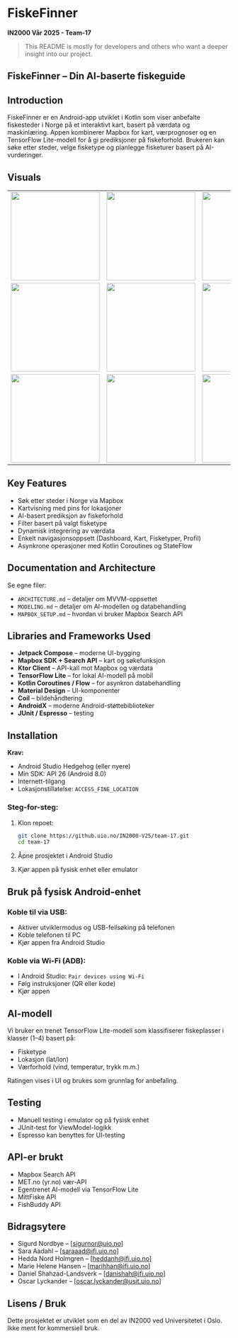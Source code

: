 #   FiskeFinner

**IN2000 Vår 2025 - Team-17**


> This README is mostly for developers and others who want a deeper insight into our project.

##   **FiskeFinner – Din AI-baserte fiskeguide**

## Introduction

FiskeFinner er en Android-app utviklet i Kotlin som viser anbefalte fiskesteder i Norge på et interaktivt kart, basert på værdata og maskinlæring. Appen kombinerer Mapbox for kart, værprognoser og en TensorFlow Lite-modell for å gi prediksjoner på fiskeforhold. Brukeren kan søke etter steder, velge fisketype og planlegge fisketurer basert på AI-vurderinger.

## Visuals
<table>
  <tr>
    <td><img src="https://github.com/user-attachments/assets/41f78184-2b45-4dac-91ad-90abb901c688" width="200"/></td>
    <td><img src="https://github.com/user-attachments/assets/158ded64-0a22-40ba-867c-b1af13394553" width="200"/></td>
    <td><img src="https://github.com/user-attachments/assets/3a621559-d614-455d-84e7-9cfdfd7252fb" width="200"/></td>
  </tr>
  <tr>
    <td><img src="https://github.com/user-attachments/assets/3308ea55-3935-4d51-afa3-0da811b1a564" width="200"/></td>
    <td><img src="https://github.com/user-attachments/assets/c82e3435-9205-4314-89b7-68e4cf5eaab2" width="200"/></td>
    <td><img src="https://github.com/user-attachments/assets/39b128d4-09b5-455b-9495-7f8d3dfcb2d7" width="200"/></td>
  </tr>
  <tr>
    <td><img src="https://github.com/user-attachments/assets/27d2173c-fe0f-4e03-addd-daf8692d38fb" width="200"/></td>
    <td><img src="https://github.com/user-attachments/assets/fbe6d879-e429-42f5-8d15-a9ed30c3ebab" width="200"/></td>
    <td><img src="https://github.com/user-attachments/assets/82f1a2e8-f6ea-4014-9f3d-85b8e4e42bc4" width="200"/></td>
  </tr>
</table>

## Key Features

*  Søk etter steder i Norge via Mapbox
*  Kartvisning med pins for lokasjoner
*  AI-basert prediksjon av fiskeforhold
*  Filter basert på valgt fisketype
*  Dynamisk integrering av værdata
*  Enkelt navigasjonsoppsett (Dashboard, Kart, Fisketyper, Profil)
*  Asynkrone operasjoner med Kotlin Coroutines og StateFlow

##  Documentation and Architecture

Se egne filer:

* `ARCHITECTURE.md` – detaljer om MVVM-oppsettet
* `MODELING.md` – detaljer om AI-modellen og databehandling
* `MAPBOX_SETUP.md` – hvordan vi bruker Mapbox Search API

##  Libraries and Frameworks Used

* **Jetpack Compose** – moderne UI-bygging
* **Mapbox SDK + Search API** – kart og søkefunksjon
* **Ktor Client** – API-kall mot Mapbox og værdata
* **TensorFlow Lite** – for lokal AI-modell på mobil
* **Kotlin Coroutines / Flow** – for asynkron databehandling
* **Material Design** – UI-komponenter
* **Coil** – bildehåndtering
* **AndroidX** – moderne Android-støttebiblioteker
* **JUnit / Espresso** – testing

##  Installation

**Krav:**

* Android Studio Hedgehog (eller nyere)
* Min SDK: API 26 (Android 8.0)
* Internett-tilgang
* Lokasjonstillatelse: `ACCESS_FINE_LOCATION`

###  Steg-for-steg:

1. Klon repoet:

   ```bash
   git clone https://github.uio.no/IN2000-V25/team-17.git  
   cd team-17  
   ```
2. Åpne prosjektet i Android Studio

3. Kjør appen på fysisk enhet eller emulator

## Bruk på fysisk Android-enhet

### Koble til via USB:

* Aktiver utviklermodus og USB-feilsøking på telefonen
* Koble telefonen til PC
* Kjør appen fra Android Studio

### Koble via Wi-Fi (ADB):

* I Android Studio: `Pair devices using Wi-Fi`
* Følg instruksjoner (QR eller kode)
* Kjør appen

## AI-modell

Vi bruker en trenet TensorFlow Lite-modell som klassifiserer fiskeplasser i klasser (1–4) basert på:

* Fisketype
* Lokasjon (lat/lon)
* Værforhold (vind, temperatur, trykk m.m.)

Ratingen vises i UI og brukes som grunnlag for anbefaling.

##  Testing

* Manuell testing i emulator og på fysisk enhet
* JUnit-test for ViewModel-logikk
* Espresso kan benyttes for UI-testing

##  API-er brukt

* Mapbox Search API
* MET.no (yr.no) vær-API
* Egentrenet AI-modell via TensorFlow Lite
* MittFiske API
* FishBuddy API


##  Bidragsytere

* Sigurd Nordbye – \[[sigurnor@uio.no](mailto:sigurnor@uio.no)]
* Sara Aadahl – \[[saraaad@ifi.uio.no](mailto:saraaad@ifi.uio.no)]
* Hedda Nord Holmgren – \[[heddanh@ifi.uio.no](mailto:heddanh@ifi.uio.no)]
* Marie Helene Hansen – \[[marihhan@ifi.uio.no](mailto:marihhan@ifi.uio.no)]
* Daniel Shahzad-Landsverk – \[[danishah@ifi.uio.no](mailto:danishah@ifi.uio.no)]
* Oscar Lyckander – \[[oscar.lyckander@usit.uio.no](mailto:oscar.lyckander@usit.uio.no)]
 

## Lisens / Bruk

Dette prosjektet er utviklet som en del av IN2000 ved Universitetet i Oslo. Ikke ment for kommersiell bruk.
